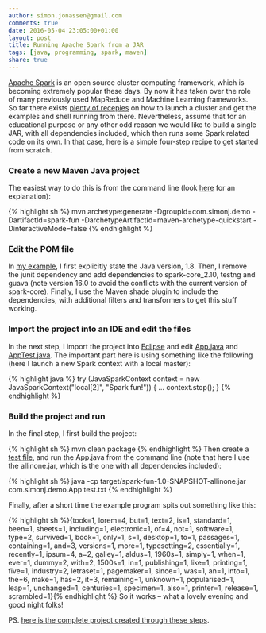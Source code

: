 ```yaml
---
author: simon.jonassen@gmail.com
comments: true
date: 2016-05-04 23:05:00+01:00
layout: post
title: Running Apache Spark from a JAR
tags: [java, programming, spark, maven]
share: true
---
```

[Apache Spark](http://spark.apache.org/) is an open source cluster computing framework, which is becoming extremely popular these days. By now it has taken over the role of many previously used MapReduce and Machine Learning frameworks. So far there exists [plenty of recepies](http://spark.apache.org/docs/latest/) on how to launch a cluster and get the examples and shell running from there. Nevertheless, assume that for an educational purpose or any other odd reason we would like to build a single JAR, with all dependencies included, which then runs some Spark related code on its own. In that case, here is a simple four-step recipe to get started from scratch.<!--more-->

### Create a new Maven Java project

The easiest way to do this is from the command line (look [here](https://maven.apache.org/guides/getting-started/maven-in-five-minutes.html) for an explanation):

{% highlight sh %}
mvn archetype:generate -DgroupId=com.simonj.demo -DartifactId=spark-fun -DarchetypeArtifactId=maven-archetype-quickstart -DinteractiveMode=false
{% endhighlight %}

### Edit the POM file

In [my example](https://github.com/s-j/spark-fun/blob/master/pom.xml), I first explicitly state the Java version, 1.8. Then, I remove the junit dependency and add dependencies to spark-core_2.10, testng and guava (note version 16.0 to avoid the conflicts with the current version of spark-core). Finally, I use the Maven shade plugin to include the dependencies, with additional filters and transformers to get  this stuff working.

### Import the project into an IDE and edit the files

In the next step, I import the project into [Eclipse](https://eclipse.org/) and edit [App.java](https://github.com/s-j/spark-fun/blob/master/src/main/java/com/simonj/demo/App.java) and [AppTest.java](https://github.com/s-j/spark-fun/blob/master/src/test/java/com/simonj/demo/AppTest.java). The important part here is using something like the following (here I launch a new Spark context with a local master):

{% highlight java %}
try (JavaSparkContext context = new JavaSparkContext("local[2]", "Spark fun!")) {
    ...
    context.stop();
}
{% endhighlight %}

### Build the project and run

In the final step, I first build the project:

{% highlight sh %}
mvn clean package
{% endhighlight %}
Then create a [test file](https://github.com/s-j/spark-fun/blob/master/test.txt), and run the App.java from the command line (note that here I use the allinone.jar, which is the one with all dependencies included):

{% highlight sh %}
java -cp target/spark-fun-1.0-SNAPSHOT-allinone.jar com.simonj.demo.App test.txt
{% endhighlight %}

Finally, after a short time the example program spits out something like this:

{% highlight sh %}{took=1, lorem=4, but=1, text=2, is=1, standard=1, been=1, sheets=1, including=1, electronic=1, of=4, not=1, software=1, type=2, survived=1, book=1, only=1, s=1, desktop=1, to=1, passages=1, containing=1, and=3, versions=1, more=1, typesetting=2, essentially=1, recently=1, ipsum=4, a=2, galley=1, aldus=1, 1960s=1, simply=1, when=1, ever=1, dummy=2, with=2, 1500s=1, in=1, publishing=1, like=1, printing=1, five=1, industry=2, letraset=1, pagemaker=1, since=1, was=1, an=1, into=1, the=6, make=1, has=2, it=3, remaining=1, unknown=1, popularised=1, leap=1, unchanged=1, centuries=1, specimen=1, also=1, printer=1, release=1, scrambled=1}{% endhighlight %}
So it works – what a lovely evening and good night folks!

PS. [here is the complete project created through these steps](https://github.com/s-j/spark-fun).